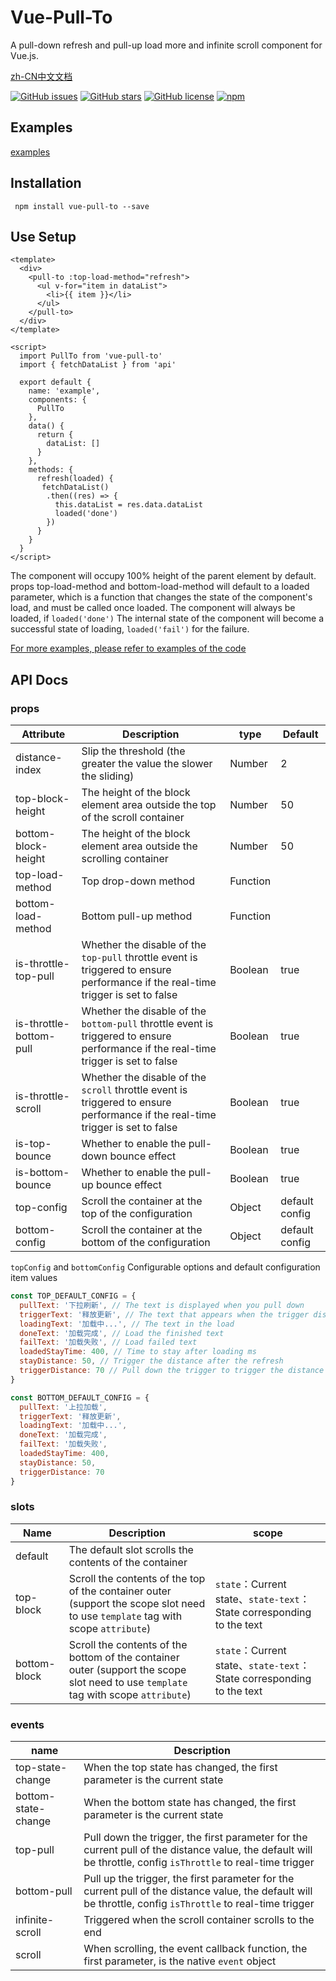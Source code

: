 # Vue-Pull-To
A pull-down refresh and pull-up load more and infinite scroll component for Vue.js.

[zh-CN中文文档](https://github.com/stackjie/vue-pull-to/tree/master/README.zh-CN.md)

[![GitHub issues](https://img.shields.io/github/issues/stackjie/vue-pull-to.svg)](https://github.com/stackjie/vue-pull-to/issues)
[![GitHub stars](https://img.shields.io/github/stars/stackjie/vue-pull-to.svg)](https://github.com/stackjie/vue-pull-to/stargazers)
[![GitHub license](https://img.shields.io/badge/license-MIT-blue.svg)](https://github.com/stackjie/vue-pull-to/master/LICENSE)
[![npm](https://img.shields.io/npm/v/vue-pull-to.svg)](https://www.npmjs.com/package/vue-pull-to)

## Examples
[examples](http://www.vuepullto.top)

## Installation
```
 npm install vue-pull-to --save
```

## Use Setup
``` vue
<template>
  <div>
    <pull-to :top-load-method="refresh">
      <ul v-for="item in dataList">
        <li>{{ item }}</li>
      </ul>
    </pull-to>
  </div> 
</template>

<script>
  import PullTo from 'vue-pull-to'
  import { fetchDataList } from 'api'
  
  export default {
    name: 'example',
    components: {
      PullTo
    },
    data() {
      return {
        dataList: []
      }
    },
    methods: {
      refresh(loaded) {
       fetchDataList()
        .then((res) => {
          this.dataList = res.data.dataList
          loaded('done')
        })
      }
    }
  }
</script>
 ```

The component will occupy 100% height of the parent element by default. props top-load-method and bottom-load-method will default to a loaded parameter, which is a function that changes the state of the component's load, and must be called once loaded. The component will always be loaded, if `loaded('done')` The internal state of the component will become a successful state of loading, `loaded('fail')` for the failure.

[For more examples, please refer to examples of the code](https://github.com/stackjie/vue-pull-to/tree/master/examples)
 
 ## API Docs
 
 ### props
| Attribute | Description | type | Default |
| --- | --- | --- | --- | 
| distance-index | Slip the threshold (the greater the value the slower the sliding) | Number | 2 |
| top-block-height | The height of the block element area outside the top of the scroll container | Number | 50 |
| bottom-block-height | The height of the block element area outside the scrolling container | Number | 50 |
| top-load-method | Top drop-down method | Function | |
| bottom-load-method | Bottom pull-up method | Function | |
| is-throttle-top-pull | Whether the disable of the `top-pull` throttle event is triggered to ensure performance if the real-time trigger is set to false | Boolean | true |
| is-throttle-bottom-pull | Whether the disable of the `bottom-pull` throttle event is triggered to ensure performance if the real-time trigger is set to false | Boolean | true |
| is-throttle-scroll | Whether the disable of the `scroll` throttle event is triggered to ensure performance if the real-time trigger is set to false | Boolean | true |
| is-top-bounce | Whether to enable the pull-down bounce effect | Boolean | true |
| is-bottom-bounce | Whether to enable the pull-up bounce effect | Boolean | true |
| top-config | Scroll the container at the top of the configuration | Object | default config |
| bottom-config | Scroll the container at the bottom of the configuration | Object | default config |

`topConfig` and `bottomConfig` Configurable options and default configuration item values
``` javascript
const TOP_DEFAULT_CONFIG = {
  pullText: '下拉刷新', // The text is displayed when you pull down
  triggerText: '释放更新', // The text that appears when the trigger distance is pulled down
  loadingText: '加载中...', // The text in the load
  doneText: '加载完成', // Load the finished text
  failText: '加载失败', // Load failed text
  loadedStayTime: 400, // Time to stay after loading ms
  stayDistance: 50, // Trigger the distance after the refresh
  triggerDistance: 70 // Pull down the trigger to trigger the distance
}

const BOTTOM_DEFAULT_CONFIG = {
  pullText: '上拉加载',
  triggerText: '释放更新',
  loadingText: '加载中...',
  doneText: '加载完成',
  failText: '加载失败',
  loadedStayTime: 400,
  stayDistance: 50,
  triggerDistance: 70
}
```
 ### slots
| Name | Description | scope |
| --- | --- | --- |
| default | The default slot scrolls the contents of the container |
| top-block | Scroll the contents of the top of the container outer (support the scope slot need to use `template` tag with scope `attribute`) | `state`：Current state、`state-text`：State corresponding to the text |
| bottom-block | Scroll the contents of the bottom of the container outer (support the scope slot need to use `template` tag with scope `attribute`) | `state`：Current state、`state-text`：State corresponding to the text |

 ### events
| name | Description |
| --- | --- |
| top-state-change | When the top state has changed, the first parameter is the current state |
| bottom-state-change | When the bottom state has changed, the first parameter is the current state |
| top-pull | Pull down the trigger, the first parameter for the current pull of the distance value, the default will be throttle, config `isThrottle` to real-time trigger |
| bottom-pull | Pull up the trigger, the first parameter for the current pull of the distance value, the default will be throttle, config `isThrottle` to real-time trigger |
| infinite-scroll | Triggered when the scroll container scrolls to the end |
| scroll | When scrolling, the event callback function, the first parameter, is the native `event` object |

